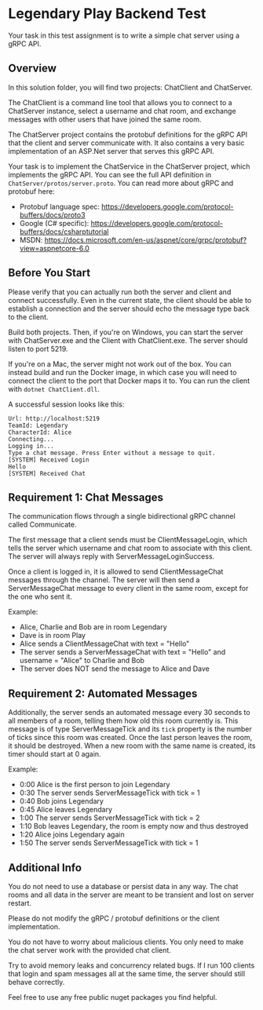 # Legendary Play Backend Test

Your task in this test assignment is to write a simple chat server using a gRPC API.

## Overview
In this solution folder, you will find two projects: ChatClient and ChatServer.

The ChatClient is a command line tool that allows you to connect to a ChatServer instance,
select a username and chat room, and exchange messages with other users that have joined
the same room.

The ChatServer project contains the protobuf definitions for the gRPC API that the 
client and server communicate with. It also contains a very basic implementation of an 
ASP.Net server that serves this gRPC API. 

Your task is to implement the ChatService in the ChatServer project, which implements 
the gRPC API. You can see the full API definition in `ChatServer/protos/server.proto`.
You can read more about gRPC and protobuf here:
 - Protobuf language spec: https://developers.google.com/protocol-buffers/docs/proto3
 - Google (C# specific): https://developers.google.com/protocol-buffers/docs/csharptutorial
 - MSDN: https://docs.microsoft.com/en-us/aspnet/core/grpc/protobuf?view=aspnetcore-6.0

## Before You Start 

Please verify that you can actually run both the server and client and connect successfully.
Even in the current state, the client should be able to establish a connection and the 
server should echo the message type back to the client. 

Build both projects. Then, if you're on Windows, you can start the server with ChatServer.exe
and the Client with ChatClient.exe. The server should listen to port 5219.

If you're on a Mac, the server might not work out of the box. You can instead build and run the 
Docker image, in which case you will need to connect the client to the port that Docker maps it to.
You can run the client with `dotnet ChatClient.dll`.


A successful session looks like this: 
```
Url: http://localhost:5219
TeamId: Legendary
CharacterId: Alice
Connecting...
Logging in...
Type a chat message. Press Enter without a message to quit.
[SYSTEM] Received Login
Hello
[SYSTEM] Received Chat
```

## Requirement 1: Chat Messages

The communication flows through a single bidirectional gRPC channel called Communicate.

The first message that a client sends must be ClientMessageLogin, which tells the server 
which username and chat room to associate with this client. 
The server will always reply with ServerMessageLoginSuccess.

Once a client is logged in, it is allowed to send ClientMessageChat messages through 
the channel. The server will then send a ServerMessageChat message to every client in 
the same room, except for the one who sent it. 

Example: 
 - Alice, Charlie and Bob are in room Legendary
 - Dave is in room Play 
 - Alice sends a ClientMessageChat with text = "Hello"
 - The server sends a ServerMessageChat with text = "Hello" and username = "Alice" to Charlie and Bob
 - The server does NOT send the message to Alice and Dave 

## Requirement 2: Automated Messages

Additionally, the server sends an automated message every 30 seconds to all members of
a room, telling them how old this room currently is. This message is of type 
ServerMessageTick and its `tick` property is the number of ticks since this room was created.
Once the last person leaves the room, it should be destroyed. When a new room with the same 
name is created, its timer should start at 0 again.

Example:
 - 0:00 Alice is the first person to join Legendary
 - 0:30 The server sends ServerMessageTick with tick = 1
 - 0:40 Bob joins Legendary
 - 0:45 Alice leaves Legendary
 - 1:00 The server sends ServerMessageTick with tick = 2
 - 1:10 Bob leaves Legendary, the room is empty now and thus destroyed
 - 1:20 Alice joins Legendary again 
 - 1:50 The server sends ServerMessageTick with tick = 1
 
 
## Additional Info 

You do not need to use a database or persist data in any way. The chat rooms and all data in the 
server are meant to be transient and lost on server restart.

Please do not modify the gRPC / protobuf definitions or the client implementation.

You do not have to worry about malicious clients. You only need to make the chat server work 
with the provided chat client.

Try to avoid memory leaks and concurrency related bugs. If I run 100 clients that login and spam 
messages all at the same time, the server should still behave correctly.

Feel free to use any free public nuget packages you find helpful.